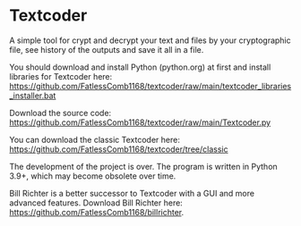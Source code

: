 # Textcoder
A simple tool for crypt and decrypt your text and files by your cryptographic file, see history of the outputs and save it all in a file.

You should download and install Python (python.org) at first and install libraries for Textcoder here: https://github.com/FatlessComb1168/textcoder/raw/main/textcoder_libraries_installer.bat

Download the source code: https://github.com/FatlessComb1168/textcoder/raw/main/Textcoder.py

You can download the classic Textcoder here: https://github.com/FatlessComb1168/textcoder/tree/classic

The development of the project is over. The program is written in Python 3.9+, which may become obsolete over time.

Bill Richter is a better successor to Textcoder with a GUI and more advanced features. Download Bill Richter here: https://github.com/FatlessComb1168/billrichter.
